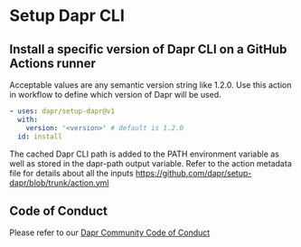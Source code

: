 # Setup Dapr CLI

## Install a specific version of Dapr CLI on a GitHub Actions runner

Acceptable values are any semantic version string like 1.2.0. Use this action in workflow to define which version of Dapr will be used.

```yaml
- uses: dapr/setup-dapr@v1
  with:
    version: '<version>' # default is 1.2.0
  id: install
```

The cached Dapr CLI path is added to the PATH environment variable as well as stored in the dapr-path output variable.
Refer to the action metadata file for details about all the inputs <https://github.com/dapr/setup-dapr/blob/trunk/action.yml>

## Code of Conduct

Please refer to our [Dapr Community Code of Conduct](https://github.com/dapr/community/blob/master/CODE-OF-CONDUCT.md)
